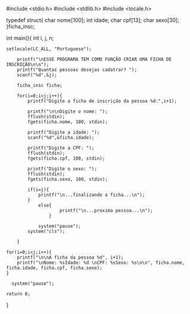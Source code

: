 #include <stdio.h>
#include <stdlib.h>
#include <locale.h>

typedef struct{
    char nome[100];
    int idade;
    char cpf[13];
    char sexo[30];
}ficha_insc;

int main(){
    int i, j, n;

    setlocale(LC_ALL, "Portuguese");

        printf("\nESSE PROGRAMA TEM COMO FUNÇÃO CRIAR UMA FICHA DE INSCRIÇÃO\n\n");
        printf("Quantas pessoas desejas cadatrar? ");
        scanf("%d",&j);

        ficha_insc ficha;

        for(i=0;i<j;i++){
            printf("Digite a ficha de inscrição da pessoa %d:",i+1);

            printf("\n\nDigite o nome: ");
            fflush(stdin);
            fgets(ficha.nome, 100, stdin);

            printf("Digite a idade: ");
            scanf("%d",&ficha.idade);

            printf("Digite a CPF: ");
            fflush(stdin);
            fgets(ficha.cpf, 100, stdin);

            printf("Digite o sexo: ");
            fflush(stdin);
            fgets(ficha.sexo, 100, stdin);

            if(i=j){
                printf("\n...finalizando a ficha...\n");
            }
                else{
                        printf("\n...proxima pessoa...\n");
                    }

                system("pause");
            system("cls");

        }

    for(i=0;i<j;i++){
        printf("\n\nA ficha da pessoa %d", i+1);
        printf("\nNome: %sIdade: %d \nCPF: %sSexo: %s\n\n", ficha.nome, ficha.idade, ficha.cpf, ficha.sexo);
    }

      system("pause");

    return 0;
}
